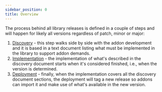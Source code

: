 ```yaml
---
sidebar_position: 0
title: Overview
---
```


The process behind all library releases is defined in a couple of steps and will happen for 
likely all versions regardless of patch, minor or major:

1. [Discovery](discovery) - this step walks side by side with the addon development and it is 
based in a text document listing what must be implemented in the library to support addon 
demands.
1. [Implementation](implementation) - the implementation of what's described in the discovery 
document starts when it's considered finished, i.e., when the version is determined.
1. [Deployment](deployment) - finally, when the implementation covers all the discovery document 
sections, the deployment will tag a new release so addons can import it and make use of what's 
available in the new version.